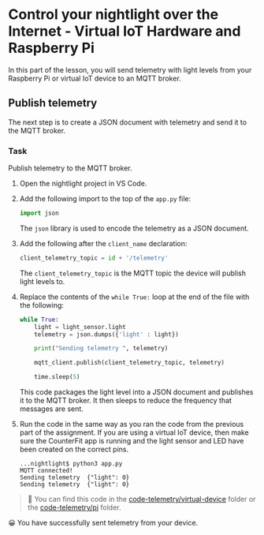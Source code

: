 # Control your nightlight over the Internet - Virtual IoT Hardware and Raspberry Pi

In this part of the lesson, you will send telemetry with light levels from your Raspberry Pi or virtual IoT device to an MQTT broker.

## Publish telemetry

The next step is to create a JSON document with telemetry and send it to the MQTT broker.

### Task

Publish telemetry to the MQTT broker.

1. Open the nightlight project in VS Code.

1. Add the following import to the top of the `app.py` file:

    ```python
    import json
    ```

    The `json` library is used to encode the telemetry as a JSON document.

1. Add the following after the `client_name` declaration:

    ```python
    client_telemetry_topic = id + '/telemetry'
    ```

    The `client_telemetry_topic` is the MQTT topic the device will publish light levels to.

1. Replace the contents of the `while True:` loop at the end of the file with the following:

    ```python
    while True:
        light = light_sensor.light
        telemetry = json.dumps({'light' : light})

        print("Sending telemetry ", telemetry)
    
        mqtt_client.publish(client_telemetry_topic, telemetry)
    
        time.sleep(5)
    ```

    This code packages the light level into a JSON document and publishes it to the MQTT broker. It then sleeps to reduce the frequency that messages are sent.

1. Run the code in the same way as you ran the code from the previous part of the assignment. If you are using a virtual IoT device, then make sure the CounterFit app is running and the light sensor and LED have been created on the correct pins.

    ```output
    ...nightlight$ python3 app.py 
    MQTT connected!
    Sending telemetry  {"light": 0}
    Sending telemetry  {"light": 0}
    ```

> 💁 You can find this code in the [code-telemetry/virtual-device](code-telemetry/virtual-device) folder or the [code-telemetry/pi](code-telemetry/pi) folder.

😀 You have successfully sent telemetry from your device.
